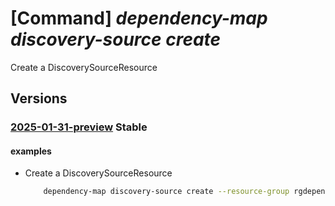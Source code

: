 # [Command] _dependency-map discovery-source create_

Create a DiscoverySourceResource

## Versions

### [2025-01-31-preview](/Resources/mgmt-plane/L3N1YnNjcmlwdGlvbnMve30vcmVzb3VyY2Vncm91cHMve30vcHJvdmlkZXJzL21pY3Jvc29mdC5kZXBlbmRlbmN5bWFwL21hcHMve30vZGlzY292ZXJ5c291cmNlcy97fQ==/2025-01-31-preview.xml) **Stable**

<!-- mgmt-plane /subscriptions/{}/resourcegroups/{}/providers/microsoft.dependencymap/maps/{}/discoverysources/{} 2025-01-31-preview -->

#### examples

- Create a DiscoverySourceResource
    ```bash
        dependency-map discovery-source create --resource-group rgdependencyMap --map-name mapsTest1 --source-name sourceTest1 --source-type OffAzure --source-id test
    ```
